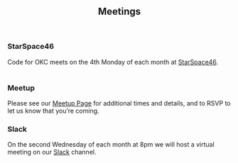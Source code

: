 <div class="wrapper style2">
	<article id="meetings">
		<header>
			<h2>Meetings</h2>
			<!-- <p>Odio turpis amet sed consequat eget posuere consequat.</p> -->
		</header>
		<div class="container">
			<div class="row">
				<div class="4u 12u(mobile)">
					<section class="box style1">
						<span class="icon featured fa-comments-o"></span>
						<h3>StarSpace46</h3>
						<p>Code for OKC meets on the 4th Monday of each month at <a href="https://www.starspace46.com/" target="_blank" rel="external">StarSpace46</a>.<br/>&nbsp;</p>
					</section>
				</div>
				<div class="4u 12u(mobile)">
					<section class="box style1">
						<span class="icon featured fa-camera-retro"></span>
						<h3>Meetup</h3>
						<p>Please see our <a href="http://www.meetup.com/Code-for-OKC/" target="_blank" rel="external">Meetup Page</a> for additional times and details, and to RSVP to let us know that you’re coming.</p>
					</section>
				</div>
				<div class="4u 12u(mobile)">
					<section class="box style1">
						<span class="icon featured fa-thumbs-o-up"></span>
						<h3>Slack</h3>
						<p>On the second Wednesday of each month at 8pm we will host a virtual meeting on our <a href="http://slack.codeforokc.org" target="_blank" rel="external">Slack</a> channel.</p>
					</section>
				</div>
			</div>
		</div>
	</article>
</div>